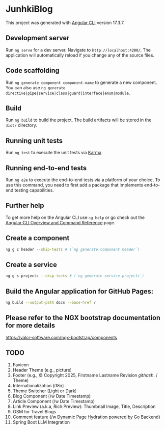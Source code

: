 # JunhkiBlog

This project was generated with [Angular CLI](https://github.com/angular/angular-cli) version 17.3.7.

## Development server

Run `ng serve` for a dev server. Navigate to `http://localhost:4200/`. The application will automatically reload if you change any of the source files.

## Code scaffolding

Run `ng generate component component-name` to generate a new component. You can also use `ng generate directive|pipe|service|class|guard|interface|enum|module`.

## Build

Run `ng build` to build the project. The build artifacts will be stored in the `dist/` directory.

## Running unit tests

Run `ng test` to execute the unit tests via [Karma](https://karma-runner.github.io).

## Running end-to-end tests

Run `ng e2e` to execute the end-to-end tests via a platform of your choice. To use this command, you need to first add a package that implements end-to-end testing capabilities.

## Further help

To get more help on the Angular CLI use `ng help` or go check out the [Angular CLI Overview and Command Reference](https://angular.io/cli) page.

## Create a component
```bash
ng g c header --skip-tests # (`ng generate component header`)
```

## Create a service
```bash
ng g s projects --skip-tests # (`ng generate service projects`)
```

## Build the Angular application for GitHub Pages:
```bash
ng build --output-path docs --base-href /
```

## Please refer to the NGX bootstrap documentation for more details
https://valor-software.com/ngx-bootstrap/components

## TODO
1. Favicon
2. Header Theme (e.g., picture)
3. Footer (e.g., © Copyright 2025, Firstname Lastname Revision *githash*. / Theme)
4. Internationalization (i18n)
5. Theme Switcher (Light or Dark)
6. Blog Component (/w Date Timestamp)
7. Article Component (/w Date Timestamp)
8. Link Preview (a.k.a, Rich Preview): Thumbnail Image, Title, Description 
9. OSM for Travel Blogs
10. Comment feature (/w Dynamic Page Hydration powered by Go Backend)
11. Spring Boot LLM Integration
